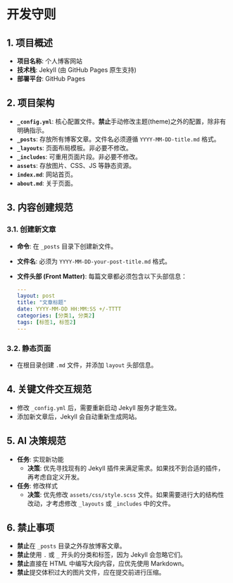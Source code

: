 
# 开发守则

## 1. 项目概述

- **项目名称**: 个人博客网站
- **技术栈**: Jekyll (由 GitHub Pages 原生支持)
- **部署平台**: GitHub Pages

## 2. 项目架构

- **`_config.yml`**: 核心配置文件。**禁止**手动修改主题(theme)之外的配置，除非有明确指示。
- **`_posts`**: 存放所有博客文章。文件名必须遵循 `YYYY-MM-DD-title.md` 格式。
- **`_layouts`**: 页面布局模板。非必要不修改。
- **`_includes`**: 可重用页面片段。非必要不修改。
- **`assets`**: 存放图片、CSS、JS 等静态资源。
- **`index.md`**: 网站首页。
- **`about.md`**: 关于页面。

## 3. 内容创建规范

### 3.1. 创建新文章

- **命令**: 在 `_posts` 目录下创建新文件。
- **文件名**: 必须为 `YYYY-MM-DD-your-post-title.md` 格式。
- **文件头部 (Front Matter)**: 每篇文章都必须包含以下头部信息：

  ```yaml
  ---
  layout: post
  title: "文章标题"
  date: YYYY-MM-DD HH:MM:SS +/-TTTT
  categories: [分类1, 分类2]
  tags: [标签1, 标签2]
  ---
  ```

### 3.2. 静态页面

- 在根目录创建 `.md` 文件，并添加 `layout` 头部信息。

## 4. 关键文件交互规范

- 修改 `_config.yml` 后，需要重新启动 Jekyll 服务才能生效。
- 添加新文章后，Jekyll 会自动重新生成网站。

## 5. AI 决策规范

- **任务**: 实现新功能
  - **决策**: 优先寻找现有的 Jekyll 插件来满足需求。如果找不到合适的插件，再考虑自定义开发。
- **任务**: 修改样式
  - **决策**: 优先修改 `assets/css/style.scss` 文件。如果需要进行大的结构性改动，才考虑修改 `_layouts` 或 `_includes` 中的文件。

## 6. 禁止事项

- **禁止**在 `_posts` 目录之外存放博客文章。
- **禁止**使用 `.` 或 `_` 开头的分类和标签，因为 Jekyll 会忽略它们。
- **禁止**直接在 HTML 中编写大段内容，应优先使用 Markdown。
- **禁止**提交体积过大的图片文件，应在提交前进行压缩。
